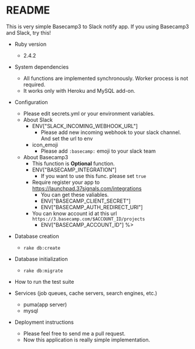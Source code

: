 # README
This is very simple Basecamp3 to Slack notify app.
If you using Basecamp3 and Slack, try this!

* Ruby version
  * 2.4.2
* System dependencies
  * All functions are implemented synchronously. Worker process is not required.
  * It works only with Heroku and MySQL add-on.
* Configuration
  * Please edit secrets.yml or your environment variables.
  * About Slack
    * ENV["SLACK_INCOMING_WEBHOOK_URL"]
      * Please add new incoming webhook to your slack channel. And set the url to env
    * icon_emoji
      * Please add `:basecamp:` emoji to your slack team
  * About Basecamp3
    * This function is **Optional** function.
    * ENV["BASECAMP_INTEGRATION"]
      * If you want to use this func. please set `true`
    * Require register your app to https://launchpad.37signals.com/integrations
      * You can get these valiables.
      * ENV["BASECAMP_CLIENT_SECRET"]
      * ENV["BASECAMP_AUTH_REDIRECT_URI"]
    * You can know account id at this url `https://3.basecamp.com/$ACCOUNT_ID/projects`
      * ENV["BASECAMP_ACCOUNT_ID"] %>
* Database creation
  * `rake db:create`
* Database initialization
  * `rake db:migrate`
* How to run the test suite

* Services (job queues, cache servers, search engines, etc.)
  * puma(app server)
  * mysql
* Deployment instructions
  * Please feel free to send me a pull request.
  * Now this application is really simple implementation.
